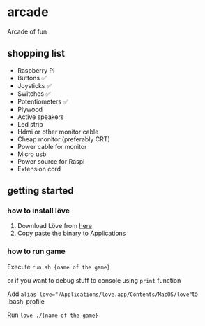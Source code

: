 # arcade

Arcade of fun

## shopping list

* Raspberry Pi
* Buttons ✅
* Joysticks ✅
* Switches ✅
* Potentiometers ✅
* Plywood
* Active speakers
* Led strip
* Hdmi or other monitor cable
* Cheap monitor (preferably CRT)
* Power cable for monitor
* Micro usb
* Power source for Raspi
* Extension cord

## getting started

### how to install löve

1. Download Löve from [here](https://love2d.org/#download)
2. Copy paste the binary to Applications

### how to run game

Execute `run.sh {name of the game}`

or if you want to debug stuff to console using `print` function

Add `alias love="/Applications/love.app/Contents/MacOS/love"`to .bash_profile

Run `love ./{name of the game}`
